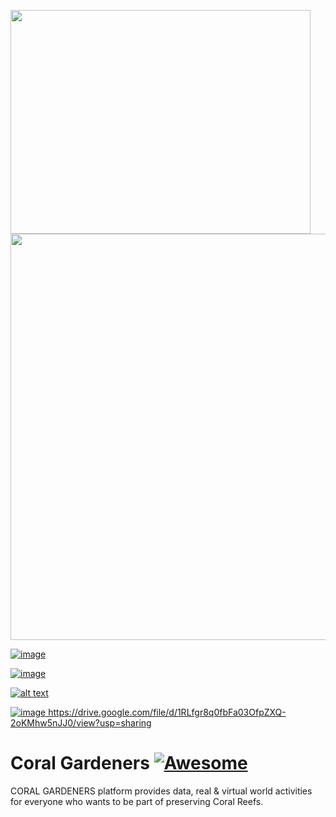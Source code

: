 <a href="https://github.com//FatimaRani/Coral_Gardeners"><img src="https://drive.google.com/uc?export=view&id=1PX3DeiZzB77VGmokG7q3uhJcptmdeuvd" align="left" width="480" height="358" frameBorder="0"/></a>


<a href="https://drive.google.com/uc?export=view&id=1PX3DeiZzB77VGmokG7q3uhJcptmdeuvd"><img src="https://drive.google.com/uc?export=view&id=1PX3DeiZzB77VGmokG7q3uhJcptmdeuvd" style="width: 650px; max-width: 100%; height: auto"/>
  
![image](https://user-images.githubusercontent.com/55931343/166219931-e16fb5d0-1011-45a0-aa39-57bcd6c3cf6c.png)

![image](https://drive.google.com/file/d/1RLfgr8q0fbFa03OfpZXQ-2oKMhw5nJJ0/view?usp=sharing.)

![alt text][logo]

[logo]:https://drive.google.com/file/d/1LQbdlFOsZonQBIZSs5NzPEXsfKdM9kOk/view?usp=sharing.PNG

![image](https://drive.google.com/file/d/1LQbdlFOsZonQBIZSs5NzPEXsfKdM9kOk/view?usp=sharing.png)
https://drive.google.com/file/d/1RLfgr8q0fbFa03OfpZXQ-2oKMhw5nJJ0/view?usp=sharing
# Coral Gardeners [![Awesome](https://cdn.rawgit.com/sindresorhus/awesome/d7305f38d29fed78fa85652e3a63e154dd8e8829/media/badge.svg)](https://github.com/sindresorhus/awesome)
CORAL GARDENERS platform provides data, real &amp; virtual world activities for everyone who wants to be part of preserving Coral Reefs. 

